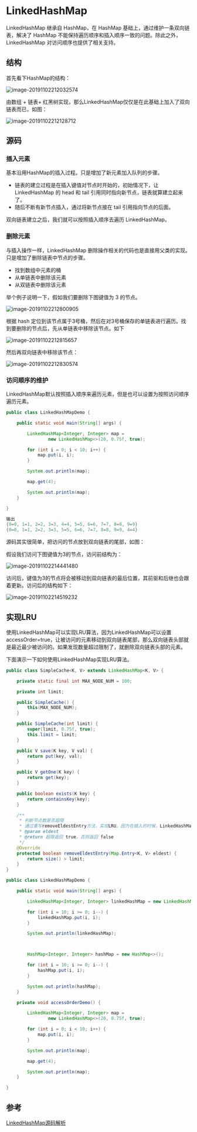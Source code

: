 # LinkedHashMap

LinkedHashMap 继承自 HashMap，在 HashMap 基础上，通过维护一条双向链表，解决了 HashMap 不能保持遍历顺序和插入顺序一致的问题。除此之外，LinkedHashMap 对访问顺序也提供了相关支持。



## 结构

首先看下HashMap的结构：

![image-20191102212032574](https://tva1.sinaimg.cn/large/006y8mN6gy1g8k0ek06ukj30tm0m8n7e.jpg)

由数组 + 链表+ 红黑树实现，那么LinkedHashMap仅仅是在此基础上加入了双向链表而已，如图：

![image-20191102212128712](https://tva1.sinaimg.cn/large/006y8mN6gy1g8k0fix0fwj30z60noqgk.jpg)



## 源码



### 插入元素

基本沿用HashMap的插入过程。只是增加了新元素加入队列的步骤。

- 链表的建立过程是在插入键值对节点时开始的，初始情况下，让 LinkedHashMap 的 head 和 tail 引用同时指向新节点，链表就算建立起来了。
- 随后不断有新节点插入，通过将新节点接在 tail 引用指向节点的后面。

双向链表建立之后，我们就可以按照插入顺序去遍历 LinkedHashMap。



### 删除元素

与插入操作一样，LinkedHashMap 删除操作相关的代码也是直接用父类的实现。只是增加了删除链表中节点的步骤。

- 找到数组中元素的桶
- 从单链表中删除该元素
- 从双链表中删除该元素



举个例子说明一下，假如我们要删除下图键值为 3 的节点。

![image-20191102212800905](https://tva1.sinaimg.cn/large/006y8mN6gy1g8k0mbixd9j30w80lkwsn.jpg)



根据 hash 定位到该节点属于3号桶，然后在对3号桶保存的单链表进行遍历。找到要删除的节点后，先从单链表中移除该节点。如下

![image-20191102212815657](https://tva1.sinaimg.cn/large/006y8mN6gy1g8k0mkpqldj30wm0b2gsd.jpg)

然后再双向链表中移除该节点：

![image-20191102212830574](https://tva1.sinaimg.cn/large/006y8mN6gy1g8k0mu7o5bj30ve0lutkw.jpg)



### 访问顺序的维护

LinkedHashMap默认按照插入顺序来遍历元素，但是也可以设置为按照访问顺序遍历元素。

```java
public class LinkedHashMapDemo {

    public static void main(String[] args) {

        LinkedHashMap<Integer, Integer> map =
                new LinkedHashMap<>(20, 0.75f, true);

        for (int i = 0; i < 10; i++) {
            map.put(i, i);
        }

        System.out.println(map);

        map.get(4);

        System.out.println(map);
    }

}

输出
{0=0, 1=1, 2=2, 3=3, 4=4, 5=5, 6=6, 7=7, 8=8, 9=9}
{0=0, 1=1, 2=2, 3=3, 5=5, 6=6, 7=7, 8=8, 9=9, 4=4}
```

源码其实很简单，把访问的节点放到双向链表的尾部，如图：

假设我们访问下图键值为3的节点，访问前结构为：

![image-20191102214441480](https://tva1.sinaimg.cn/large/006y8mN6gy1g8k13o5mm6j30y80ngqgc.jpg)

访问后，键值为3的节点将会被移动到双向链表的最后位置，其前驱和后继也会跟着更新。访问后的结构如下：

![image-20191102214519232](https://tva1.sinaimg.cn/large/006y8mN6gy1g8k14c1xahj30y00lyqfx.jpg)



## 实现LRU

使用LinkedHashMap可以实现LRU算法，因为LinkedHashMap可以设置accessOrder=true，让被访问的元素移动到双向链表尾部，那么双向链表头部就是最近最少被访问的。如果发现数量超过限制了，就删除双向链表头部的元素。

下面演示一下如何使用LinkedHashMap实现LRU算法。

```java
public class SimpleCache<K, V> extends LinkedHashMap<K, V> {

    private static final int MAX_NODE_NUM = 100;

    private int limit;

    public SimpleCache() {
        this(MAX_NODE_NUM);
    }

    public SimpleCache(int limit) {
        super(limit, 0.75f, true);
        this.limit = limit;
    }

    public V save(K key, V val) {
        return put(key, val);
    }

    public V getOne(K key) {
        return get(key);
    }

    public boolean exists(K key) {
        return containsKey(key);
    }

    /**
     * 判断节点数是否超限
     * 通过重写removeEldestEntry方法，实现LRU。因为在插入的时候，LinkedHashMap通过这个方法是否需要删除双向链表头部的元素。
     * @param eldest
     * @return 超限返回 true，否则返回 false
     */
    @Override
    protected boolean removeEldestEntry(Map.Entry<K, V> eldest) {
        return size() > limit;
    }
}
```



```java
public class LinkedHashMapDemo {

    public static void main(String[] args) {

        LinkedHashMap<Integer, Integer> linkedHashMap = new LinkedHashMap<>();

        for (int i = 10; i >= 0; i--) {
            linkedHashMap.put(i, i);
        }

        System.out.println(linkedHashMap);



        HashMap<Integer, Integer> hashMap = new HashMap<>();

        for (int i = 10; i >= 0; i--) {
            hashMap.put(i, i);
        }

        System.out.println(hashMap);
    }

    private void accessOrderDemo() {

        LinkedHashMap<Integer, Integer> map =
                new LinkedHashMap<>(20, 0.75f, true);

        for (int i = 0; i < 10; i++) {
            map.put(i, i);
        }

        System.out.println(map);

        map.get(4);

        System.out.println(map);
    }

}
```



## 参考

[LinkedHashMap源码解析](https://segmentfault.com/a/1190000012964859#articleHeader0)

